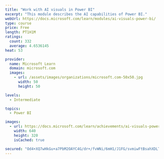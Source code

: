 ```yaml
---
title: "Work with AI visuals in Power BI"
excerpt: "This module describes the AI capabilities of Power BI."
webUrl: https://docs.microsoft.com/learn/modules/ai-visuals-power-bi/
type: course
price: Free
length: PT1H1M
ratings:
  count: 332
  average: 4.6536145
heat: 53

provider:
  name: Microsoft Learn
  domain: microsoft.com
  images:
    - url: /assets/images/organizations/microsoft.com-50x50.jpg
      width: 50
      height: 50

levels:
  - Intermediate

topics:
  - Power BI

images:
  - url: https://docs.microsoft.com/learn/achievements/ai-visuals-power-bi-social.png
    width: 640
    height: 320
    isCached: true

secured: "Od4+XQ7wHkGu+a7PbM2OAYC4G/dr+/fvWNi/6mH1/J1FG/svmiwFtBsahXDLTydMuVWF/pk2ourDBkGGXJxKXIkguDdHOts+GxKesB63gfH1DSCq5xYCGbKAI2aloWRc6ojD26XeUCB6mMDxooSzwt+GfVZQ2lnFgmk/KR2mG+a+UbdCC04q1CoZejWbABBvvdDDKWwxgThhAOh2ye7x6Pub00fQ7LQBvA0DmSDhjj9AAoalQuLwE4GbkC+bFICMJF5IipYWiG70UWqOFHcSzOPDR2b5NNyooTOxavYP0hvDVFPFBkOwiE/GbYAilXirzH0jeOFEE4+xqck7Exw6iwUiT7WmFJK0OELz0FYrM3V+wZ2bLN+Z2HqSWsg4AxdCFQSP8FarxkHc9rFWuaOVp9qQU89CuFRBCorf4nFS0gQ=;EhAtCHUY3AE6YC8K1B8nPA=="
---
```


